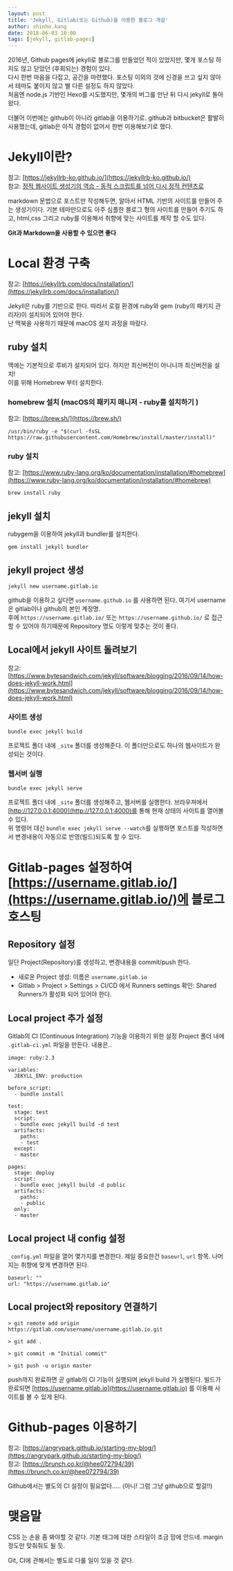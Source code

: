 ```yaml
---
layout: post
title: 'Jekyll, Gitlab(또는 Github)을 이용한 블로그 개설'
author: shinho.kang
date: 2018-06-03 10:00
tags: [jekyll, gitlab-pages]
---
```


2016년, Github pages에 jekyll로 블로그를 만들었던 적이 있었지만, 몇개 포스팅 하지도 않고 닫았던 (후회되는) 경험이 있다.  
다시 한번 마음을 다잡고, 공간을 마련했다. 포스팅 이외의 것에 신경을 쓰고 싶지 않아서 테마도 붙이지 않고 별 다른 설정도 하지 않았다.  
처음엔 node.js 기반인 Hexo를 시도했지만, 몇개의 버그를 만난 뒤 다시 jekyll로 돌아왔다.

더불어 이번에는 github이 아니라 gitlab을 이용하기로. github과 bitbucket은 활발히 사용했는데, gitlab은 아직 경험이 없어서 한번 이용해보기로 했다.

  
# Jekyll이란?
참고: [https://jekyllrb-ko.github.io/](https://jekyllrb-ko.github.io/)  
참고: [정적 웹사이트 생성기의 역습 - 동적 스크립트를 넘어 다시 정적 컨텐츠로](http://blog.nacyot.com/articles/2014-01-15-static-site-generator/)  

markdown 문법으로 포스트만 작성해두면, 알아서 HTML 기반의 사이트를 만들어 주는 생성기이다. 기본 테마만으로도 아주 심플한 블로그 형의 사이트를 만들어 주기도 하고, html,css 그리고 ruby를 이용해서 취향에 맞는 사이트를 제작 할 수도 있다.

**Git과 Markdown을 사용할 수 있으면 좋다**


# Local 환경 구축

참고: [https://jekyllrb.com/docs/installation/](https://jekyllrb.com/docs/installation/)

Jekyll은 ruby를 기반으로 한다. 따라서 로컬 환경에 ruby와 gem (ruby의 패키지 관리자)이 설치되어 있어야 한다.  
난 맥북을 사용하기 때문에 macOS 설치 과정을 따랐다.

  
## ruby 설치
맥에는 기본적으로 루비가 설치되어 있다. 하지만 최신버전이 아니니까 최신버전을 설치!  
이를 위해 Homebrew 부터 설치한다.  
  
### homebrew 설치 (macOS의 패키지 매니저 - ruby를 설치하기 )  
참고: [https://brew.sh/](https://brew.sh/)

```
/usr/bin/ruby -e "$(curl -fsSL https://raw.githubusercontent.com/Homebrew/install/master/install)"
```

### ruby 설치  
참고: [https://www.ruby-lang.org/ko/documentation/installation/#homebrew](https://www.ruby-lang.org/ko/documentation/installation/#homebrew)
```
brew install ruby
```

  
## jekyll 설치
rubygem을 이용하여 jekyll과 bundler를 설치한다.
```
gem install jekyll bundler
```
  
## jekyll project 생성
```
jekyll new username.gitlab.io
```
github을 이용하고 싶다면 `username.github.io` 를 사용하면 된다. 여기서 username은 gitlab이나 github의 본인 계정명.  
후에 `https://username.gitlab.io/` 또는 `https://username.github.io/` 로 접근할 수 있어야 하기때문에 Repository 명도 이렇게 맞추는 것이 좋다.

  
## Local에서 jekyll 사이트 돌려보기
참고: [https://www.bytesandwich.com/jekyll/software/blogging/2016/09/14/how-does-jekyll-work.html](https://www.bytesandwich.com/jekyll/software/blogging/2016/09/14/how-does-jekyll-work.html)


### 사이트 생성
```
bundle exec jekyll build
```
프로젝트 폴더 내에 `_site` 폴더를 생성해준다. 이 폴더만으로도 하나의 웹사이트가 완성되는 것이다.

### 웹서버 실행
```
bundle exec jekyll serve
```
프로젝트 폴더 내에 `_site` 폴더를 생성해주고, 웹서버를 실행한다. 브라우져에서 [http://127.0.0.1:4000](http://127.0.0.1:4000)를 통해 현재 상태의 사이트를 열어볼 수 있다.  
위 명령어 대신 `bundle exec jekyll serve --watch`를 실행하면 포스트를 작성하면서 변경내용이 자동으로 반영(빌드)되도록 할 수 있다.


# Gitlab-pages 설정하여 [https://username.gitlab.io/](https://username.gitlab.io/)에 블로그 호스팅

## Repository 설정
일단 Project(Repository)를 생성하고, 변경내용을 commit/push 한다.

* 새로운 Project 생성: 이름은 `username.gitlab.io`
* Gitlab > Project > Settings > CI/CD 에서 Runners settings 확인: Shared Runners가 활성화 되어 있어야 한다.


## Local project 추가 설정

Gitlab의 CI (Continuous Integration) 기능을 이용하기 위한 설정
Project 폴더 내에 `.gitlab-ci.yml` 파일을 만든다. 내용은..
```
image: ruby:2.3

variables:
  JEKYLL_ENV: production

before_script:
  - bundle install

test:
  stage: test
  script:
  - bundle exec jekyll build -d test
  artifacts:
    paths:
    - test
  except:
  - master

pages:
  stage: deploy
  script:
  - bundle exec jekyll build -d public
  artifacts:
    paths:
    - public
  only:
  - master
```


## Local project 내 config 설정

`_config.yml` 파일을 열어 몇가지를 변경한다. 제일 중요한건 `baseurl`, `url` 항목. 나머지는 취향에 맞게 변경하면 된다. 

```
baseurl: ""
url: "https://username.gitlab.io"
```



## Local project와 repository 연결하기
```
> git remote add origin https://gitlab.com/username/username.gitlab.io.git

> git add .

> git commit -m "Initial commit"

> git push -u origin master
```

push까지 완료하면 곧 gitlab의 CI 기능이 실행되며 jekyll build 가 실행된다. 빌드가 완료되면 [https://username.gitlab.io](https://username.gitlab.io) 를 이용해 사이트를 볼 수 있게 된다.


# Github-pages 이용하기
참고: [https://angrypark.github.io/starting-my-blog/](https://angrypark.github.io/starting-my-blog/)  
참고: [https://brunch.co.kr/@hee072794/39](https://brunch.co.kr/@hee072794/39)

Github에서는 별도의 CI 설정이 필요없다..... (아니! 그럼 그냥 github으로 할걸!!)



# 맺음말
CSS 는 손을 좀 봐야할 것 같다. 기본 태그에 대한 스타일이 조금 맘에 안드네. margin 정도만 맞춰줘도 될 듯.

Git, CI에 관해서는 별도로 다룰 일이 있을 것 같다. 
